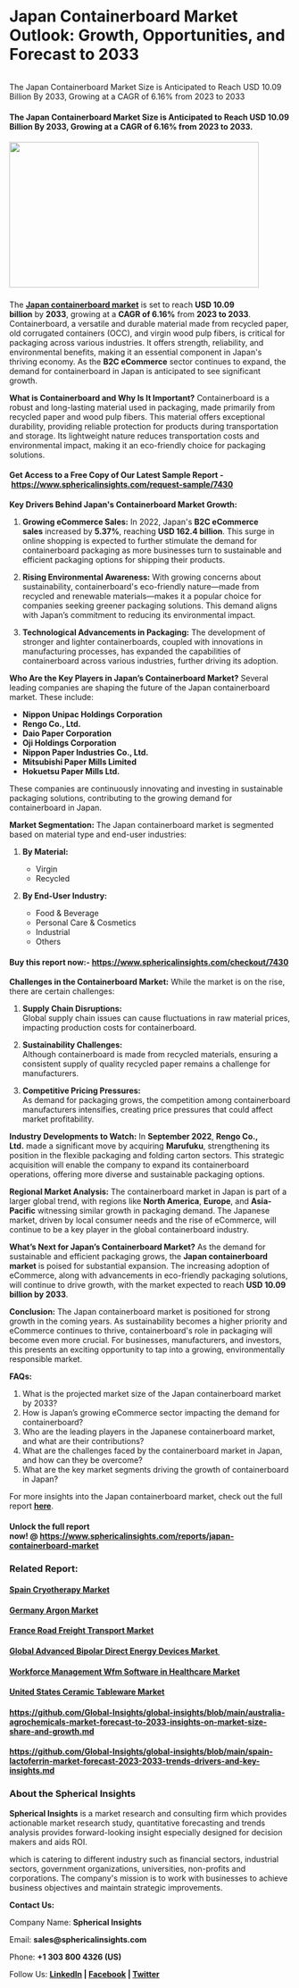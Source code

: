 <div class="wow_read_blog_hdr_img">
<div class="wow_read_blog_hdr_img_innr">
<h1>Japan Containerboard Market Outlook: Growth, Opportunities, and Forecast to 2033</h1>
</div>
<div class="wow_main_float_head_img"><img src="https://www.vevioz.com/upload/photos/2025/03/wf3dIkoeP2vziIQJXsLI_04_d84030109d012dc6e2e44d0b5c9b3bb7_image.jpg" alt="" /></div>
</div>
<div class="read-blog-container">
<div class="read-blog-desc">
<p class="mb-0">The Japan Containerboard Market Size is Anticipated to Reach USD 10.09 Billion By 2033, Growing at a CAGR of 6.16% from 2023 to 2033</p>
</div>
<div class="read-content">
<h4><strong>The Japan Containerboard Market Size is Anticipated to Reach USD 10.09 Billion By 2033, Growing at a CAGR of 6.16% from 2023 to 2033.</strong></h4>
<h4><img src="https://vipon.s3.amazonaws.com/img/302483222eca784eb646ea3398606f59057e4d79a8abee.png" alt="" width="447" height="261" /><strong><br /></strong></h4>
<p data-start="97" data-end="699">The&nbsp;<a href="https://www.sphericalinsights.com/reports/japan-containerboard-market" target="_blank" rel="noopener"><strong>Japan containerboard market</strong></a>&nbsp;is set to reach&nbsp;<strong data-start="163" data-end="184">USD 10.09 billion</strong>&nbsp;by&nbsp;<strong data-start="188" data-end="196">2033</strong>, growing at a&nbsp;<strong data-start="211" data-end="228">CAGR of 6.16%</strong>&nbsp;from&nbsp;<strong data-start="234" data-end="250">2023 to 2033</strong>. Containerboard, a versatile and durable material made from recycled paper, old corrugated containers (OCC), and virgin wood pulp fibers, is critical for packaging across various industries. It offers strength, reliability, and environmental benefits, making it an essential component in Japan's thriving economy. As the&nbsp;<strong data-start="572" data-end="589">B2C eCommerce</strong>&nbsp;sector continues to expand, the demand for containerboard in Japan is anticipated to see significant growth.</p>
<p data-start="701" data-end="1140"><strong data-start="701" data-end="752">What is Containerboard and Why Is It Important?</strong>&nbsp;Containerboard is a robust and long-lasting material used in packaging, made primarily from recycled paper and wood pulp fibers. This material offers exceptional durability, providing reliable protection for products during transportation and storage. Its lightweight nature reduces transportation costs and environmental impact, making it an eco-friendly choice for packaging solutions.</p>
<h4><strong>Get Access to a Free Copy of Our Latest Sample Report -&nbsp;<a href="https://www.sphericalinsights.com/request-sample/7430" rel="nofollow">https://www.sphericalinsights.com/request-sample/7430</a></strong></h4>
<p data-start="1142" data-end="1202"><strong data-start="1142" data-end="1202">Key Drivers Behind Japan's Containerboard Market Growth:</strong></p>
<ol data-start="1204" data-end="2130">
<li data-start="1204" data-end="1538">
<p data-start="1207" data-end="1538"><strong data-start="1207" data-end="1235">Growing eCommerce Sales:</strong>&nbsp;In 2022, Japan's&nbsp;<strong data-start="1256" data-end="1279">B2C eCommerce sales</strong>&nbsp;increased by&nbsp;<strong data-start="1293" data-end="1302">5.37%</strong>, reaching&nbsp;<strong data-start="1313" data-end="1334">USD 162.4 billion</strong>. This surge in online shopping is expected to further stimulate the demand for containerboard packaging as more businesses turn to sustainable and efficient packaging options for shipping their products.</p>
</li>
<li data-start="1540" data-end="1863">
<p data-start="1543" data-end="1863"><strong data-start="1543" data-end="1578">Rising Environmental Awareness:</strong>&nbsp;With growing concerns about sustainability, containerboard's eco-friendly nature&mdash;made from recycled and renewable materials&mdash;makes it a popular choice for companies seeking greener packaging solutions. This demand aligns with Japan&rsquo;s commitment to reducing its environmental impact.</p>
</li>
<li data-start="1865" data-end="2130">
<p data-start="1868" data-end="2130"><strong data-start="1868" data-end="1912">Technological Advancements in Packaging:</strong>&nbsp;The development of stronger and lighter containerboards, coupled with innovations in manufacturing processes, has expanded the capabilities of containerboard across various industries, further driving its adoption.</p>
</li>
</ol>
<p data-start="2132" data-end="2293"><strong data-start="2132" data-end="2193">Who Are the Key Players in Japan&rsquo;s Containerboard Market?</strong>&nbsp;Several leading companies are shaping the future of the Japan containerboard market. These include:</p>
<ul data-start="2295" data-end="2526">
<li data-start="2295" data-end="2335"><strong data-start="2297" data-end="2335">Nippon Unipac Holdings Corporation</strong></li>
<li data-start="2336" data-end="2357"><strong data-start="2338" data-end="2357">Rengo Co., Ltd.</strong></li>
<li data-start="2358" data-end="2386"><strong data-start="2360" data-end="2386">Daio Paper Corporation</strong></li>
<li data-start="2387" data-end="2417"><strong data-start="2389" data-end="2417">Oji Holdings Corporation</strong></li>
<li data-start="2418" data-end="2457"><strong data-start="2420" data-end="2457">Nippon Paper Industries Co., Ltd.</strong></li>
<li data-start="2458" data-end="2494"><strong data-start="2460" data-end="2494">Mitsubishi Paper Mills Limited</strong></li>
<li data-start="2495" data-end="2526"><strong data-start="2497" data-end="2526">Hokuetsu Paper Mills Ltd.</strong></li>
</ul>
<p data-start="2528" data-end="2685">These companies are continuously innovating and investing in sustainable packaging solutions, contributing to the growing demand for containerboard in Japan.</p>
<p data-start="2687" data-end="2804"><strong data-start="2687" data-end="2711">Market Segmentation:</strong>&nbsp;The Japan containerboard market is segmented based on material type and end-user industries:</p>
<ol data-start="2806" data-end="2961">
<li data-start="2806" data-end="2851">
<p data-start="2809" data-end="2825"><strong data-start="2809" data-end="2825">By Material:</strong></p>
<ul data-start="2829" data-end="2851">
<li data-start="2829" data-end="2837">Virgin</li>
<li data-start="2841" data-end="2851">Recycled</li>
</ul>
</li>
<li data-start="2853" data-end="2961">
<p data-start="2856" data-end="2881"><strong data-start="2856" data-end="2881">By End-User Industry:</strong></p>
<ul data-start="2885" data-end="2961">
<li data-start="2885" data-end="2902">Food &amp; Beverage</li>
<li data-start="2906" data-end="2933">Personal Care &amp; Cosmetics</li>
<li data-start="2937" data-end="2949">Industrial</li>
<li data-start="2953" data-end="2961">Others</li>
</ul>
</li>
</ol>
<h4>Buy this report now:-&nbsp;<a href="https://www.sphericalinsights.com/checkout/7430" rel="nofollow">https://www.sphericalinsights.com/checkout/7430</a></h4>
<p data-start="2963" data-end="3070"><strong data-start="2963" data-end="3007">Challenges in the Containerboard Market:</strong>&nbsp;While the market is on the rise, there are certain challenges:</p>
<ol data-start="3072" data-end="3625">
<li data-start="3072" data-end="3230">
<p data-start="3075" data-end="3230"><strong data-start="3075" data-end="3104">Supply Chain Disruptions:</strong><br data-start="3104" data-end="3107" />Global supply chain issues can cause fluctuations in raw material prices, impacting production costs for containerboard.</p>
</li>
<li data-start="3232" data-end="3421">
<p data-start="3235" data-end="3421"><strong data-start="3235" data-end="3265">Sustainability Challenges:</strong><br data-start="3265" data-end="3268" />Although containerboard is made from recycled materials, ensuring a consistent supply of quality recycled paper remains a challenge for manufacturers.</p>
</li>
<li data-start="3423" data-end="3625">
<p data-start="3426" data-end="3625"><strong data-start="3426" data-end="3460">Competitive Pricing Pressures:</strong><br data-start="3460" data-end="3463" />As demand for packaging grows, the competition among containerboard manufacturers intensifies, creating price pressures that could affect market profitability.</p>
</li>
</ol>
<p data-start="3627" data-end="3986"><strong data-start="3627" data-end="3662">Industry Developments to Watch:</strong>&nbsp;In&nbsp;<strong data-start="3666" data-end="3684">September 2022</strong>,&nbsp;<strong data-start="3686" data-end="3705">Rengo Co., Ltd.</strong>&nbsp;made a significant move by acquiring&nbsp;<strong data-start="3743" data-end="3755">Marufuku</strong>, strengthening its position in the flexible packaging and folding carton sectors. This strategic acquisition will enable the company to expand its containerboard operations, offering more diverse and sustainable packaging options.</p>
<p data-start="3988" data-end="4354"><strong data-start="3988" data-end="4017">Regional Market Analysis:</strong>&nbsp;The containerboard market in Japan is part of a larger global trend, with regions like&nbsp;<strong data-start="4105" data-end="4122">North America</strong>,&nbsp;<strong data-start="4124" data-end="4134">Europe</strong>, and&nbsp;<strong data-start="4140" data-end="4156">Asia-Pacific</strong>&nbsp;witnessing similar growth in packaging demand. The Japanese market, driven by local consumer needs and the rise of eCommerce, will continue to be a key player in the global containerboard industry.</p>
<p data-start="4356" data-end="4735"><strong data-start="4356" data-end="4406">What&rsquo;s Next for Japan&rsquo;s Containerboard Market?</strong>&nbsp;As the demand for sustainable and efficient packaging grows, the&nbsp;<strong data-start="4472" data-end="4503">Japan containerboard market</strong>&nbsp;is poised for substantial expansion. The increasing adoption of eCommerce, along with advancements in eco-friendly packaging solutions, will continue to drive growth, with the market expected to reach&nbsp;<strong data-start="4705" data-end="4734">USD 10.09 billion by 2033</strong>.</p>
<p data-start="4737" data-end="5125"><strong data-start="4737" data-end="4752">Conclusion:</strong>&nbsp;The Japan containerboard market is positioned for strong growth in the coming years. As sustainability becomes a higher priority and eCommerce continues to thrive, containerboard's role in packaging will become even more crucial. For businesses, manufacturers, and investors, this presents an exciting opportunity to tap into a growing, environmentally responsible market.</p>
<p data-start="5127" data-end="5136"><strong data-start="5127" data-end="5136">FAQs:</strong></p>
<ol data-start="5137" data-end="5590">
<li data-start="5137" data-end="5217">What is the projected market size of the Japan containerboard market by 2033?</li>
<li data-start="5218" data-end="5301">How is Japan&rsquo;s growing eCommerce sector impacting the demand for containerboard?</li>
<li data-start="5302" data-end="5405">Who are the leading players in the Japanese containerboard market, and what are their contributions?</li>
<li data-start="5406" data-end="5507">What are the challenges faced by the containerboard market in Japan, and how can they be overcome?</li>
<li data-start="5508" data-end="5590">What are the key market segments driving the growth of containerboard in Japan?</li>
</ol>
<p data-start="5592" data-end="5756">For more insights into the Japan containerboard market, check out the full report&nbsp;<strong data-start="5674" data-end="5755"><a href="https://www.sphericalinsights.com/reports/japan-containerboard-market" target="_new" rel="noopener" data-start="5676" data-end="5753">here</a></strong>.</p>
<h4>Unlock the full report now!&nbsp;@&nbsp;<a href="https://www.sphericalinsights.com/reports/japan-containerboard-market" rel="nofollow">https://www.sphericalinsights.com/reports/japan-containerboard-market</a></h4>
<h3><strong>Related Report:</strong></h3>
<h4 class="news-post-title"><a href="https://www.sphericalinsights.com/de/reports/spain-cryotherapy-market" target="_blank" rel="noopener">Spain Cryotherapy Market</a></h4>
<h4 class="news-post-title"><a href="https://www.sphericalinsights.com/de/reports/germany-argon-market" target="_blank" rel="noopener">Germany Argon Market</a></h4>
<h4 class="news-post-title"><a href="https://www.sphericalinsights.com/de/reports/france-road-freight-transport-market" target="_blank" rel="noopener">France Road Freight Transport Market</a></h4>
<h4 class="news-post-title"><a href="https://www.sphericalinsights.com/fr/reports/advanced-bipolar-direct-energy-devices-market" target="_blank" rel="noopener">Global Advanced Bipolar Direct Energy Devices Market&nbsp;</a></h4>
<h4 class="news-post-title"><a href="https://www.sphericalinsights.com/fr/reports/workforce-management-wfm-software-in-healthcare-market" target="_blank" rel="noopener">Workforce Management Wfm Software in Healthcare Market</a></h4>
<h4 class="news-post-title"><a href="https://www.sphericalinsights.com/fr/reports/united-states-ceramic-tableware-market" target="_blank" rel="noopener">United States Ceramic Tableware Market</a></h4>
<h4><a href="https://github.com/Global-Insights/global-insights/blob/main/australia-agrochemicals-market-forecast-to-2033-insights-on-market-size-share-and-growth.md" target="_blank" rel="noopener">https://github.com/Global-Insights/global-insights/blob/main/australia-agrochemicals-market-forecast-to-2033-insights-on-market-size-share-and-growth.md</a></h4>
<h4><a href="https://github.com/Global-Insights/global-insights/blob/main/spain-lactoferrin-market-forecast-2023-2033-trends-drivers-and-key-insights.md" target="_blank" rel="noopener">https://github.com/Global-Insights/global-insights/blob/main/spain-lactoferrin-market-forecast-2023-2033-trends-drivers-and-key-insights.md</a></h4>
<h3><strong>About the Spherical Insights</strong></h3>
<p><strong>Spherical Insights</strong>&nbsp;is a market research and consulting firm which provides actionable market research study, quantitative forecasting and trends analysis provides forward-looking insight especially designed for decision makers and aids ROI.</p>
<p>which is catering to different industry such as financial sectors, industrial sectors, government organizations, universities, non-profits and corporations. The company's mission is to work with businesses to achieve business objectives and maintain strategic improvements.</p>
<p><strong>Contact Us:</strong></p>
<p>Company Name:&nbsp;<strong>Spherical Insights</strong></p>
<p>Email:&nbsp;<strong>sales@sphericalinsights.com</strong></p>
<p>Phone:&nbsp;<strong>+1 303 800 4326 (US)</strong></p>
<p>Follow Us:&nbsp;<strong><a href="https://www.linkedin.com/company/spherical-insight/" rel="nofollow"><u>LinkedIn</u></a>&nbsp;|&nbsp;<a href="https://www.facebook.com/sphericalinsights22" rel="nofollow"><u>Facebook</u></a>&nbsp;|&nbsp;<a href="https://twitter.com/SInsights_US" rel="nofollow"><u>Twitter</u></a></strong></p>
</div>
</div>
